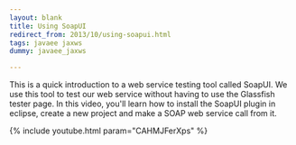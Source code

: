 ```yaml
---           
layout: blank
title: Using SoapUI
redirect_from: 2013/10/using-soapui.html
tags: javaee jaxws
dummy: javaee_jaxws

---
```


This is a quick introduction to a web service testing tool called SoapUI. We use this tool to test our web service without having to use the Glassfish tester page. In this video, you'll learn how to install the SoapUI plugin in eclipse, create a new project and make a SOAP web service call from it. 

{% include youtube.html param="CAHMJFerXps" %}
